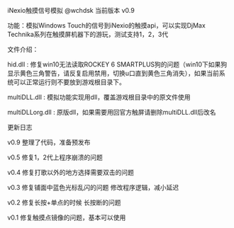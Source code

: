 iNexio触摸信号模拟 @wchdsk
当前版本 v0.9

功能：模拟Windows Touch的信号到iNexio的触摸api，可以实现DjMax Technika系列在触摸屏机器下的游玩，测试支持1，2，3代

文件介绍：

hid.dll : 修复win10无法读取ROCKEY 6 SMARTPLUS狗的问题（win10下如果狗显示黄色三角警告，请反复启用禁用，切换u口直到黄色三角消失），如果当前系统可以正常运行则不要放到游戏根目录下。


multiDLL.dll : 模拟功能实现用dll，覆盖游戏根目录中的原文件使用


multiDLLorg.dll : 原版dll，如果需要用回官方触屏请删除multiDLL.dll后改名




更新日志

v0.9 
整理了代码，准备预发布

v0.5
修复1，2代上程序崩溃的问题

v0.4
修复打歌以外的地方选择需要双击的问题

v0.3
修复铺面中蓝色光标乱闪的问题
修改程序逻辑，减小延迟

v0.2
修复长按+单点的时候 长按断的问题

v0.1
修复触摸点镜像的问题，基本可以使用
